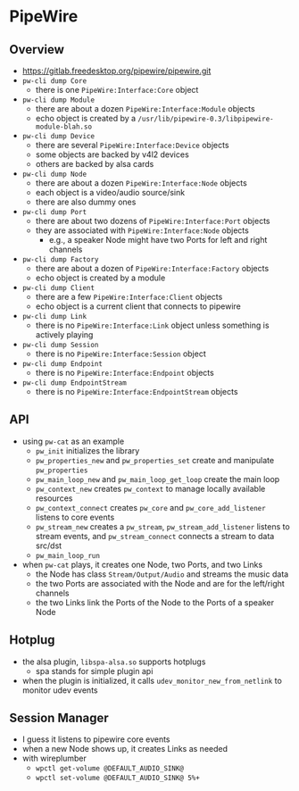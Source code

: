 PipeWire
========

## Overview

- <https://gitlab.freedesktop.org/pipewire/pipewire.git>
- `pw-cli dump Core`
  - there is one `PipeWire:Interface:Core` object
- `pw-cli dump Module`
  - there are about a dozen `PipeWire:Interface:Module` objects
  - echo object is created by a `/usr/lib/pipewire-0.3/libpipewire-module-blah.so`
- `pw-cli dump Device`
  - there are several `PipeWire:Interface:Device` objects
  - some objects are backed by v4l2 devices
  - others are backed by alsa cards
- `pw-cli dump Node`
  - there are about a dozen `PipeWire:Interface:Node` objects
  - each object is a video/audio source/sink
  - there are also dummy ones
- `pw-cli dump Port`
  - there are about two dozens of `PipeWire:Interface:Port` objects
  - they are associated with `PipeWire:Interface:Node` objects
    - e.g., a speaker Node might have two Ports for left and right channels
- `pw-cli dump Factory`
  - there are about a dozen of `PipeWire:Interface:Factory` objects
  - echo object is created by a module
- `pw-cli dump Client`
  - there are a few `PipeWire:Interface:Client` objects
  - echo object is a current client that connects to pipewire
- `pw-cli dump Link`
  - there is no `PipeWire:Interface:Link` object unless something is actively
    playing
- `pw-cli dump Session`
  - there is no `PipeWire:Interface:Session` object
- `pw-cli dump Endpoint`
  - there is no `PipeWire:Interface:Endpoint` objects
- `pw-cli dump EndpointStream`
  - there is no `PipeWire:Interface:EndpointStream` objects

## API

- using `pw-cat` as an example
  - `pw_init` initializes the library
  - `pw_properties_new` and `pw_properties_set` create and manipulate
    `pw_properties`
  - `pw_main_loop_new` and `pw_main_loop_get_loop` create the main loop
  - `pw_context_new` creates `pw_context` to manage locally available
    resources
  - `pw_context_connect` creates `pw_core` and `pw_core_add_listener` listens
    to core events
  - `pw_stream_new` creates a `pw_stream`, `pw_stream_add_listener` listens
    to stream events, and `pw_stream_connect` connects a stream to data
    src/dst
  - `pw_main_loop_run`
- when `pw-cat` plays, it creates one Node, two Ports, and two Links
  - the Node has class `Stream/Output/Audio` and streams the music data
  - the two Ports are associated with the Node and are for the left/right
    channels
  - the two Links link the Ports of the Node to the Ports of a speaker Node

## Hotplug

- the alsa plugin, `libspa-alsa.so` supports hotplugs
  - spa stands for simple plugin api
- when the plugin is initialized, it calls `udev_monitor_new_from_netlink` to
  monitor udev events

## Session Manager

- I guess it listens to pipewire core events
- when a new Node shows up, it creates Links as needed
- with wireplumber
  - `wpctl get-volume @DEFAULT_AUDIO_SINK@`
  - `wpctl set-volume @DEFAULT_AUDIO_SINK@ 5%+`
